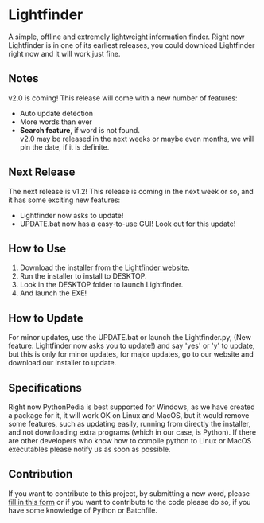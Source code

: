 # Lightfinder
A simple, offline and extremely lightweight information finder.
Right now Lightfinder is in one of its earliest releases, you could download Lightfinder right now and it will work just fine.

## Notes 
v2.0 is coming! This release will come with a new number of features:
 * Auto update detection
 * More words than ever
 * **Search feature**, if word is not found. <br/>
 v2.0 may be released in the next weeks or maybe even months, we will pin the date, if it is definite. 

## Next Release 
The next release is v1.2! This release is coming in the next week or so, and it has some exciting new features:
* Lightfinder now asks to update!
* UPDATE.bat now has a easy-to-use GUI!
Look out for this update!
## How to Use
1. Download the installer from the [Lightfinder website](https://bit.ly/lightfinder).
2. Run the installer to install to DESKTOP.
3. Look in the DESKTOP folder to launch Lightfinder.
4. And launch the EXE!

## How to Update
For minor updates, use the UPDATE.bat or launch the Lightfinder.py, (New feature: Lightfinder now asks you to update!) and say 'yes' or 'y' to update, but this is only for minor updates, for major updates, go to our website and download our installer to update.

## Specifications 
Right now PythonPedia is best supported for Windows, as we have created a package for it, it will work OK on Linux and MacOS, but it would remove some features, such as updating easily, running from directly the installer, and not downloading extra programs (which in our case, is Python). If there are other developers who know how to compile python to Linux or MacOS executables please notify us as soon as possible.

## Contribution
If you want to contribute to this project, by submitting a new word, please [fill in this form](https://form.jotform.com/212341044897052) or if you want to contribute to the code please do so, if you have some knowledge of Python or Batchfile.
